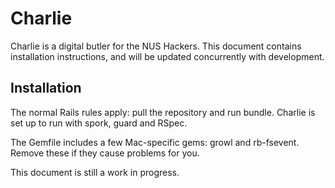 Charlie 
=======

Charlie is a digital butler for the NUS Hackers. This document contains
installation instructions, and will be updated concurrently with development.

Installation
------------
The normal Rails rules apply: pull the repository and run bundle. Charlie is set up to run with spork, guard and RSpec. 

The Gemfile includes a few Mac-specific gems: growl and rb-fsevent. Remove these if they cause problems for you. 

This document is still a work in progress.
